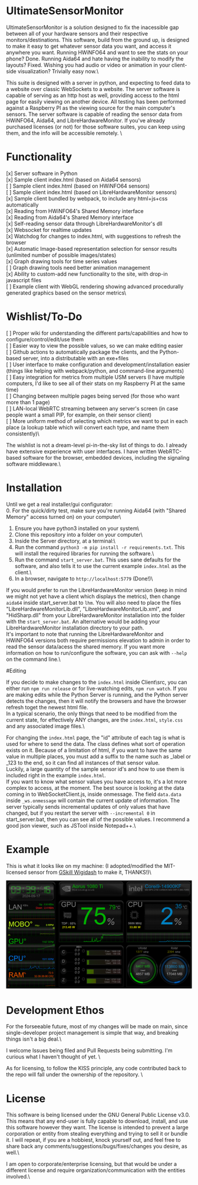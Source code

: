 # UltimateSensorMonitor

UltimateSensorMonitor is a solution designed to fix the inacessible gap between all of your hardware sensors and their respective monitors/destinations.  This software, build from the ground up, is designed to make it easy to get whatever sensor data you want, and access it anywhere you want.  Running HWiNFO64 and want to see the stats on your phone?  Done.  Running Aida64 and hate having the inability to modify the layouts?  Fixed.  Wishing you had audio or video or animation in your client-side visualization?  Trivially easy now.\

This suite is designed with a server in python, and expecting to feed data to a website over classic WebSockets to a website.  The server software is capable of serving as an http host as well, providing access to the html page for easily viewing on another device.  All testing has been performed against a Raspberry PI as the viewing source for the main computer's sensors.  The server software is capable of reading the sensor data from HWiNFO64, Aida64, and LibreHardwareMonitor.  If you've already purchased licenses (or not) for those software suites, you can keep using them, and the info will be accessible remotely.  \

# Functionality

[x] Server software in Python\
[x] Sample client index.html (based on Aida64 sensors)\
[ ] Sample client index.html (based on HWiNFO64 sensors)\
[ ] Sample client index.html (based on LibreHardwareMonitor sensors)\
[x] Sample client bundled by webpack, to include any html+js+css automatically\
[x] Reading from HWiNFO64's Shared Memory interface\
[x] Reading from Aida64's Shared Memory interface\
[x] Self-reading sensor data through LibreHardwareMonitor's dll\
[x] Websocket for realtime updates\
[x] Watchdog for changes to index.html, with suggestions to refresh the browser\
[x] Automatic Image-based representation selection for sensor results  (unlimited number of possible images/states)\
[x] Graph drawing tools for time series values\
[ ] Graph drawing tools need better animation management\
[x] Ability to custom-add new functionality to the site, with drop-in javascript files\
[ ] Example client with WebGL rendering showing advanced procedurally generated graphics based on the sensor metrics\

# Wishlist/To-Do

[ ] Proper wiki for understanding the different parts/capabilities and how to configure/control/edit/use them\
[ ] Easier way to view the possible values, so we can make editing easier\
[ ] Github actions to automatically package the clients, and the Python-based server, into a distributable with an exe+files\
[ ] User interface to make configuration and development/installation easier (things like helping with webpack/python, and command-line arguments)\
[ ] Easy integration for metrics from multiple USM servers (I have multiple computers, I'd like to see all of their stats on my Raspberry PI at the same time)\
[ ] Changing between multiple pages being served (for those who want more than 1 page)\
[ ] LAN-local WebRTC streaming between any server's screen (in case people want a small PIP, for example, on their sensor client)\
[ ] More uniform method of selecting which metrics we want to put in each place (a lookup table which will convert each type, and name them consistently)\

The wishlist is not a dream-level pi-in-the-sky list of things to do.  I already have extensive experience with user interfaces.  I have written WebRTC-based software for the browser, embedded devices, including the signaling software middleware.\

# Installation

Until we get a real installer/gui configurator:\
0. For the quick/dirty test, make sure you're running Aida64 (with "Shared Memory" access turned on) on your computer\
1. Ensure you have python3 installed on your system\
2. Clone this repository into a folder on your computer\
3. Inside the Server directory, at a terminal:\
  1. Run the command `python3 -m pip install -r requirements.txt`.  This will install the required libraries for running the software.\
  2. Run the command `start_server.bat`.  This uses sane defaults for the software, and also tells it to use the current example `index.html` as the client.\
4. In a browser, navigate to `http://localhost:5779`  (Done!)\

If you would prefer to run the LibreHardwareMonitor version (keep in mind we might not yet have a client which displays the metrics), then change `aida64` inside start_server.bat to `lhm`. You will also need to place the files "LibreHardwareMonitorLib.dll", "LibreHardwareMonitorLib.xml", and "HidSharp.dll" from your LibreHardwareMonitor installation into the folder with the `start_server.bat`.  An alternative would be adding your LibreHardwareMonitor installation directory to your path.\
It's important to note that running the LibreHardwareMonitor and HWiNFO64 versions both require permissions elevation to admin in order to read the sensor data/acess the shared memory.
If you want more information on how to run/configure the software, you can ask with `--help` on the command line.\

#Editing 

If you decide to make changes to the `index.html` inside Client\src, you can either run `npm run release` or for live-watching edits, `npm run watch`.  If you are making edits while the Python Server is running, and the Python server detects the changes, then it will notify the browsers and have the browser refresh toget the newest html file.\
In a typical scenario, the only things that need to be modified from the current state, for effectively ANY changes, are the `index.html`, `style.css` and any associated image files.\

For changing the `index.html` page, the "id" attribute of each tag is what is used for where to send the data.  The class defines what sort of operation exists on it.  Because of a limitation of html, if you want to have the same value in multiple places, you must add a suffix to the name such as _label or _123 to the end, so it can find all instances of that sensor value.\
Luckily, a large quantity of the sample sensor id's and how to use them is included right in the example `index.html`.\
If you want to know what sensor values you have access to, it's a lot more complex to access, at the moment.  The best source is looking at the data coming in to WebSocketClient.js, inside onmessage.  The field `data.data` inside `_ws.onmessage` will contain the current update of information.  The server typically sends incremental updates of only values that have changed, but if you restart the server with `--incremental 0` in start_server.bat, then you can see all of the possible values.  I recommend a good json viewer, such as JSTool inside Notepad++.\

# Example

This is what it looks like on my machine:  (I adopted/modified the MIT-licensed sensor from [GSkill Wigidash](https://github.com/Sensor-Panels/WigiDash) to make it, THANKS!)\

![Screenshot of the example Aida64 client on my Raspberry PI monitor @ 1920x1080](screenshot.png)

# Development Ethos

For the forseeable future, most of my changes will be made on main, since single-developer project management is simple that way, and breaking things isn't a big deal.\

I welcome Issues being filed and Pull Requests being submitting.  I'm curious what I haven't thought of yet.  \

As for licensing, to follow the KISS principle, any code contributed back to the repo will fall under the ownership of the repository. \

# License

This software is being licensed under the GNU General Public License v3.0.  This means that any end-user is fully capable to download, install, and use this software however they want.  The license is intended to prevent a large corporation or entity from stealing everything and trying to sell it or bundle it.  I will repeat, if you are a hobbiest, knock yourself out, and feel free to share back any comments/suggestions/bugs/fixes/changes you desire, as well.\

I am open to corporate/enterprise licensing, but that would be under a different license and require organization/communication with the entities involved.\
